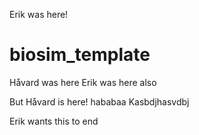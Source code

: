 Erik was here!
# biosim_template
Håvard was here
Erik was here also

But Håvard is here!
hababaa
Kasbdjhasvdbj

Erik wants this to end